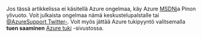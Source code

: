 Jos tässä artikkelissa ei käsitellä Azure ongelmaa, käy Azure [MSDN](https://azure.microsoft.com/support/forums/)ja Pinon ylivuoto. Voit julkaista ongelmaa nämä keskustelupalstalle tai [ @AzureSupport Twitter-](https://twitter.com/AzureSupport). Voit myös jättää Azure tukipyyntö valitsemalla **tuen saaminen** [Azure tuki](https://azure.microsoft.com/support/options/) -sivustossa.
